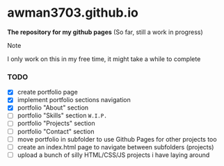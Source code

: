 # awman3703.github.io
**The repository for my github pages**
(So far, still a work in progress)
> [!NOTE]
> I only work on this in my free time, it might take a while to complete

### TODO
- [x] create portfolio page
- [x] implement portfolio sections navigation
- [x] portfolio "About" section
- [ ] portfolio "Skills" section `W.I.P.`
- [ ] portfolio "Projects" section
- [ ] portfolio "Contact" section
- [ ] move portfolio in subfolder to use Github Pages for other projects too
- [ ] create an index.html page to navigate between subfolders (projects)
- [ ] upload a bunch of silly HTML/CSS/JS projects i have laying around
